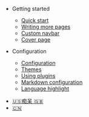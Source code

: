 - Getting started

  - [Quick start](quickstart.md)
  - [Writing more pages](more-pages.md)
  - [Custom navbar](custom-navbar.md)
  - [Cover page](cover.md)

- Configuration
  - [Configuration](configuration.md)
  - [Themes](themes.md)
  - [Using plugins](plugins.md)
  - [Markdown configuration](markdown.md)
  - [Language highlight](language-highlight.md)

* [:us:痴呆 :uk:](/)
* [:cn:](/zh-cn/)
